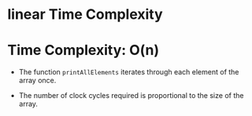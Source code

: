 # linear Time Complexity

# Time Complexity: O(n)

* The function `printAllElements` iterates through each element of the array once. 

* The number of clock cycles required is proportional to the size of the array.